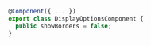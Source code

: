 ```typescript
@Component({ ... })
export class DisplayOptionsComponent {
  public showBorders = false;
}

```
